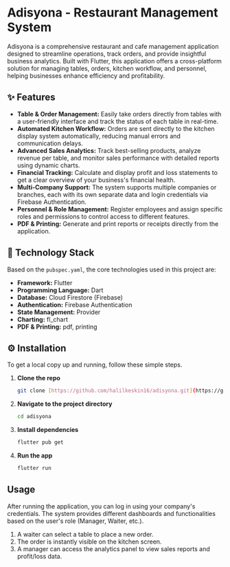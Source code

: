 # Adisyona - Restaurant Management System

Adisyona is a comprehensive restaurant and cafe management application designed to streamline operations, track orders, and provide insightful business analytics. Built with Flutter, this application offers a cross-platform solution for managing tables, orders, kitchen workflow, and personnel, helping businesses enhance efficiency and profitability.

## ✨ Features

* **Table & Order Management:** Easily take orders directly from tables with a user-friendly interface and track the status of each table in real-time.
* **Automated Kitchen Workflow:** Orders are sent directly to the kitchen display system automatically, reducing manual errors and communication delays.
* **Advanced Sales Analytics:** Track best-selling products, analyze revenue per table, and monitor sales performance with detailed reports using dynamic charts.
* **Financial Tracking:** Calculate and display profit and loss statements to get a clear overview of your business's financial health.
* **Multi-Company Support:** The system supports multiple companies or branches, each with its own separate data and login credentials via Firebase Authentication.
* **Personnel & Role Management:** Register employees and assign specific roles and permissions to control access to different features.
* **PDF & Printing:** Generate and print reports or receipts directly from the application.

## 🚀 Technology Stack

Based on the `pubspec.yaml`, the core technologies used in this project are:

* **Framework:** Flutter
* **Programming Language:** Dart
* **Database:** Cloud Firestore (Firebase)
* **Authentication:** Firebase Authentication
* **State Management:** Provider
* **Charting:** fl_chart
* **PDF & Printing:** pdf, printing

## ⚙️ Installation

To get a local copy up and running, follow these simple steps.

1.  **Clone the repo**
    ```sh
    git clone [https://github.com/halilkeskin16/adisyona.git](https://github.com/halilkeskin16/adisyona.git)
    ```
2.  **Navigate to the project directory**
    ```sh
    cd adisyona
    ```
3.  **Install dependencies**
    ```sh
    flutter pub get
    ```
4.  **Run the app**
    ```sh
    flutter run
    ```

## Usage

After running the application, you can log in using your company's credentials. The system provides different dashboards and functionalities based on the user's role (Manager, Waiter, etc.).

1.  A waiter can select a table to place a new order.
2.  The order is instantly visible on the kitchen screen.
3.  A manager can access the analytics panel to view sales reports and profit/loss data.
